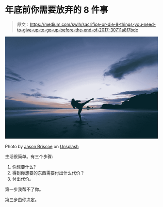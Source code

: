 # 年底前你需要放弃的 8 件事

> 原文：<https://medium.com/swlh/sacrifice-or-die-8-things-you-need-to-give-up-to-go-up-before-the-end-of-2017-30711a8f7bdc>

![](img/812aa0ff86fedeefacbded242e928a72.png)

Photo by [Jason Briscoe](https://unsplash.com/photos/HN_4K2diUWs?utm_source=unsplash&utm_medium=referral&utm_content=creditCopyText) on [Unsplash](https://unsplash.com/?utm_source=unsplash&utm_medium=referral&utm_content=creditCopyText)

生活很简单。有三个步骤:

1.  你想要什么?
2.  得到你想要的东西需要付出什么代价？
3.  付出代价。

第一步我帮不了你。

第三步由你决定。
